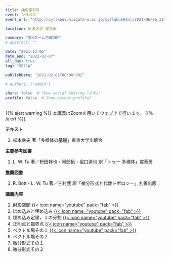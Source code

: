 ```yaml
---
title: 幾何学IIB
event: シラバス
event_url: "http://syllabus.niigata-u.ac.jp/syllabusHtml/2021/06/06_214S1542_ja_JP.html"

location: 新潟大学 理学部

summary: "第4ターム月曜3限"
# abstract: ""

date: "2021-12-06"
date_end: "2022-02-07"
all_day: true
tag: "2021W"

publishDate: "2021-02-01T00:00:00Z"

# authors: ["admin"]

share: false  # Show social sharing links?
profile: false  # Show author profile?
---
```

{{% alert warning %}}
本講義はZoomを用いてウェブ上で行います。
{{% /alert %}}

**テキスト**

1. 松本幸夫 著「多様体の基礎」東京大学出版会

**主要参考図書**

1. L. W. Tu 著／枡田幹也・阿部拓・堀口達也 訳「トゥー 多様体」裳華房

**推薦図書**

1. R. Bott・L. W. Tu 著／三村護 訳「微分形式と代数トポロジー」丸善出版

**講義内容**

1. 射影空間
	[{{< icon name="youtube" pack="fab" >}}](https://youtu.be/UmtXWuEhIGU)
2. はめ込みと埋め込み
	[{{< icon name="youtube" pack="fab" >}}](https://youtu.be/a5ejdrxTTaU)
3. 埋め込み定理，１の分割
	[{{< icon name="youtube" pack="fab" >}}](https://youtu.be/pzIlXBJDuUk)
4. 正則点と臨界点
	[{{< icon name="youtube" pack="fab" >}}](https://youtu.be/omrk4pOzDBw)
5. ベクトル場その１
	[{{< icon name="youtube" pack="fab" >}}](https://youtu.be/0adGFgxNuwc)
6. ベクトル場その２
7. 微分形式その１
8. 微分形式その２
